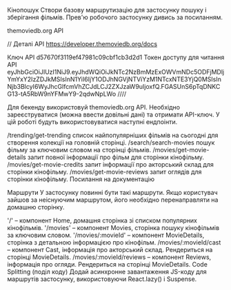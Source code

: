 Кінопошук Створи базову маршрутизацію для застосунку пошуку і зберігання
фільмів. Прев'ю робочого застосунку дивись за посиланням.

themoviedb.org API

// Деталі API https://developer.themoviedb.org/docs

Ключ API d57670f3119ef47981c09cbf1cb3d2d1 Токен доступу для читання API
eyJhbGciOiJIUzI1NiJ9.eyJhdWQiOiJkNTc2NzBmMzExOWVmNDc5ODFjMDljYmYxY2IzZDJkMSIsInN1YiI6IjY1ODJhNGVjNTViYzM1NTcxNTE3YjQ0MSIsInNjb3BlcyI6WyJhcGlfcmVhZCJdLCJ2ZXJzaW9uIjoxfQ.FGASUnS6pTqDNKCG13-tA5RbW9nYFMwY9-2qdwNpLWo
////

Для бекенду використовуй themoviedb.org API. Необхідно зареєструватися (можна
ввести довільні дані) та отримати API-ключ. У цій роботі будуть
використовуватися наступні ендпоінти.

/trending/get-trending список найпопулярніших фільмів на сьогодні для створення
колекції на головній сторінці. /search/search-movies пошук фільму за ключовим
словом на сторінці фільмів. /movies/get-movie-details запит повної інформації
про фільм для сторінки кінофільму. /movies/get-movie-credits запит інформації
про акторський склад для сторінки кінофільму. /movies/get-movie-reviews запит
оглядів для сторінки кінофільму. Посилання на документацію

Маршрути У застосунку повинні бути такі маршрути. Якщо користувач зайшов за
неіснуючим маршрутом, його необхідно перенаправляти на домашню сторінку.

'/' – компонент Home, домашня сторінка зі списком популярних кінофільмів.
'/movies' – компонент Movies, сторінка пошуку кінофільмів за ключовим словом.
'/movies/:movieId' – компонент MovieDetails, сторінка з детальною інформацією
про кінофільм. /movies/:movieId/cast – компонент Cast, інформація про акторський
склад. Рендериться на сторінці MovieDetails. /movies/:movieId/reviews –
компонент Reviews, інформація про огляди. Рендериться на сторінці MovieDetails.
Code Splitting (поділ коду) Додай асинхронне завантаження JS-коду для маршрутів
застосунку, використовуючи React.lazy() і Suspense.
